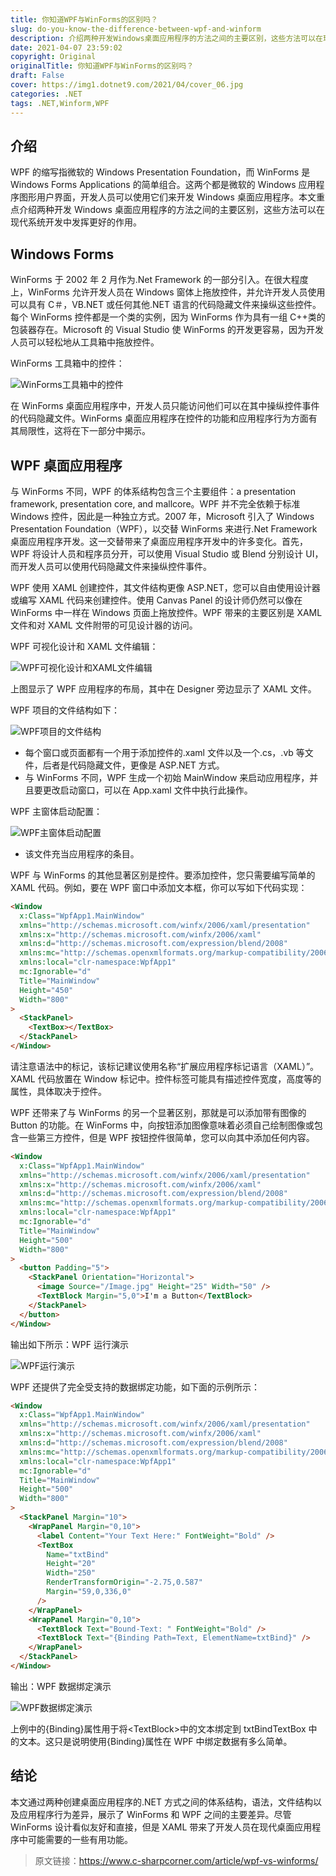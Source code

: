 ```yaml
---
title: 你知道WPF与WinForms的区别吗？
slug: do-you-know-the-difference-between-wpf-and-winform
description: 介绍两种开发Windows桌面应用程序的方法之间的主要区别，这些方法可以在现代系统开发中发挥更好的作用。
date: 2021-04-07 23:59:02
copyright: Original
originalTitle: 你知道WPF与WinForms的区别吗？
draft: False
cover: https://img1.dotnet9.com/2021/04/cover_06.jpg
categories: .NET
tags: .NET,Winform,WPF
---
```


## 介绍

WPF 的缩写指微软的 Windows Presentation Foundation，而 WinForms 是 Windows Forms Applications 的简单组合。这两个都是微软的 Windows 应用程序图形用户界面，开发人员可以使用它们来开发 Windows 桌面应用程序。本文重点介绍两种开发 Windows 桌面应用程序的方法之间的主要区别，这些方法可以在现代系统开发中发挥更好的作用。

## Windows Forms

WinForms 于 2002 年 2 月作为.Net Framework 的一部分引入。在很大程度上，WinForms 允许开发人员在 Windows 窗体上拖放控件，并允许开发人员使用可以具有 C＃，VB.NET 或任何其他.NET 语言的代码隐藏文件来操纵这些控件。每个 WinForms 控件都是一个类的实例，因为 WinForms 作为具有一组 C++类的包装器存在。Microsoft 的 Visual Studio 使 WinForms 的开发更容易，因为开发人员可以轻松地从工具箱中拖放控件。

WinForms 工具箱中的控件：

![WinForms工具箱中的控件](https://img1.dotnet9.com/2021/04/0601.jpg)

在 WinForms 桌面应用程序中，开发人员只能访问他们可以在其中操纵控件事件的代码隐藏文件。WinForms 桌面应用程序在控件的功能和应用程序行为方面有其局限性，这将在下一部分中揭示。

## WPF 桌面应用程序

与 WinForms 不同，WPF 的体系结构包含三个主要组件：a presentation framework, presentation core, and mallcore。WPF 并不完全依赖于标准 Windows 控件，因此是一种独立方式。2007 年，Microsoft 引入了 Windows Presentation Foundation（WPF），以交替 WinForms 来进行.Net Framework 桌面应用程序开发。这一交替带来了桌面应用程序开发中的许多变化。首先，WPF 将设计人员和程序员分开，可以使用 Visual Studio 或 Blend 分别设计 UI，而开发人员可以使用代码隐藏文件来操纵控件事件。

WPF 使用 XAML 创建控件，其文件结构更像 ASP.NET，您可以自由使用设计器或编写 XAML 代码来创建控件。使用 Canvas Panel 的设计师仍然可以像在 WinForms 中一样在 Windows 页面上拖放控件。WPF 带来的主要区别是 XAML 文件和对 XAML 文件附带的可见设计器的访问。

WPF 可视化设计和 XAML 文件编辑：

![WPF可视化设计和XAML文件编辑](https://img1.dotnet9.com/2021/04/0602.jpg)

上图显示了 WPF 应用程序的布局，其中在 Designer 旁边显示了 XAML 文件。

WPF 项目的文件结构如下：

![WPF项目的文件结构](https://img1.dotnet9.com/2021/04/0603.jpg)

- 每个窗口或页面都有一个用于添加控件的.xaml 文件以及一个.cs，.vb 等文件，后者是代码隐藏文件，更像是 ASP.NET 方式。
- 与 WinForms 不同，WPF 生成一个初始 MainWindow 来启动应用程序，并且要更改启动窗口，可以在 App.xaml 文件中执行此操作。

WPF 主窗体启动配置：

![WPF主窗体启动配置](https://img1.dotnet9.com/2021/04/0604.jpg)

- 该文件充当应用程序的条目。

WPF 与 WinForms 的其他显著区别是控件。要添加控件，您只需要编写简单的 XAML 代码。例如，要在 WPF 窗口中添加文本框，你可以写如下代码实现：

```html
<Window
  x:Class="WpfApp1.MainWindow"
  xmlns="http://schemas.microsoft.com/winfx/2006/xaml/presentation"
  xmlns:x="http://schemas.microsoft.com/winfx/2006/xaml"
  xmlns:d="http://schemas.microsoft.com/expression/blend/2008"
  xmlns:mc="http://schemas.openxmlformats.org/markup-compatibility/2006"
  xmlns:local="clr-namespace:WpfApp1"
  mc:Ignorable="d"
  Title="MainWindow"
  Height="450"
  Width="800"
>
  <StackPanel>
    <TextBox></TextBox>
  </StackPanel>
</Window>
```

请注意语法中的标记，该标记建议使用名称“扩展应用程序标记语言（XAML）”。XAML 代码放置在 Window 标记中。控件标签可能具有描述控件宽度，高度等的属性，具体取决于控件。

WPF 还带来了与 WinForms 的另一个显著区别，那就是可以添加带有图像的 Button 的功能。在 WinForms 中，向按钮添加图像意味着必须自己绘制图像或包含一些第三方控件，但是 WPF 按钮控件很简单，您可以向其中添加任何内容。

```html
<Window
  x:Class="WpfApp1.MainWindow"
  xmlns="http://schemas.microsoft.com/winfx/2006/xaml/presentation"
  xmlns:x="http://schemas.microsoft.com/winfx/2006/xaml"
  xmlns:d="http://schemas.microsoft.com/expression/blend/2008"
  xmlns:mc="http://schemas.openxmlformats.org/markup-compatibility/2006"
  xmlns:local="clr-namespace:WpfApp1"
  mc:Ignorable="d"
  Title="MainWindow"
  Height="500"
  Width="800"
>
  <button Padding="5">
    <StackPanel Orientation="Horizontal">
      <image Source="/Image.jpg" Height="25" Width="50" />
      <TextBlock Margin="5,0">I'm a Button</TextBlock>
    </StackPanel>
  </button>
</Window>
```

输出如下所示：WPF 运行演示

![WPF运行演示](https://img1.dotnet9.com/2021/04/0605.jpg)

WPF 还提供了完全受支持的数据绑定功能，如下面的示例所示：

```html
<Window
  x:Class="WpfApp1.MainWindow"
  xmlns="http://schemas.microsoft.com/winfx/2006/xaml/presentation"
  xmlns:x="http://schemas.microsoft.com/winfx/2006/xaml"
  xmlns:d="http://schemas.microsoft.com/expression/blend/2008"
  xmlns:mc="http://schemas.openxmlformats.org/markup-compatibility/2006"
  xmlns:local="clr-namespace:WpfApp1"
  mc:Ignorable="d"
  Title="MainWindow"
  Height="500"
  Width="800"
>
  <StackPanel Margin="10">
    <WrapPanel Margin="0,10">
      <label Content="Your Text Here:" FontWeight="Bold" />
      <TextBox
        Name="txtBind"
        Height="20"
        Width="250"
        RenderTransformOrigin="-2.75,0.587"
        Margin="59,0,336,0"
      />
    </WrapPanel>
    <WrapPanel Margin="0,10">
      <TextBlock Text="Bound-Text: " FontWeight="Bold" />
      <TextBlock Text="{Binding Path=Text, ElementName=txtBind}" />
    </WrapPanel>
  </StackPanel>
</Window>
```

输出：WPF 数据绑定演示

![WPF数据绑定演示](https://img1.dotnet9.com/2021/04/0606.jpg)

上例中的{Binding}属性用于将&lt;TextBlock&gt;中的文本绑定到 txtBindTextBox 中的文本。这只是说明使用{Binding}属性在 WPF 中绑定数据有多么简单。

## 结论

本文通过两种创建桌面应用程序的.NET 方式之间的体系结构，语法，文件结构以及应用程序行为差异，展示了 WinForms 和 WPF 之间的主要差异。尽管 WinForms 设计看似友好和直接，但是 XAML 带来了开发人员在现代桌面应用程序中可能需要的一些有用功能。

> 原文链接：https://www.c-sharpcorner.com/article/wpf-vs-winforms/
